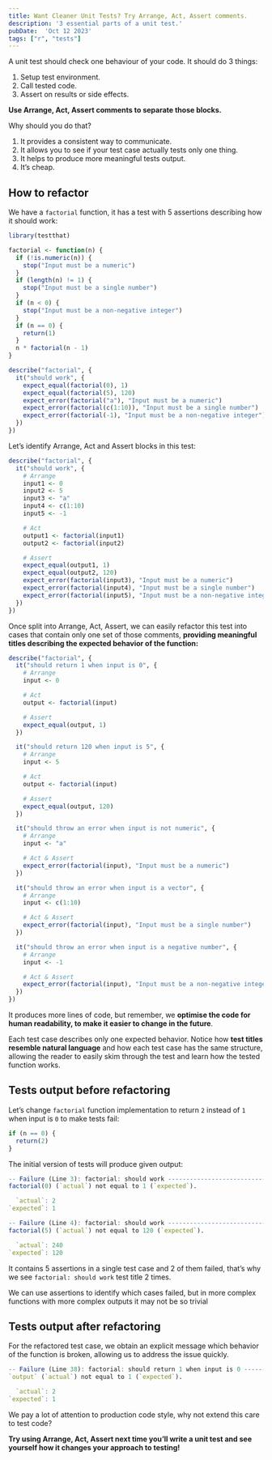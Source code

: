 ```yaml
---
title: Want Cleaner Unit Tests? Try Arrange, Act, Assert comments.
description: '3 essential parts of a unit test.'
pubDate:  'Oct 12 2023'
tags: ["r", "tests"]
---
```


A unit test should check one behaviour of your code. It should do 3 things:

1. Setup test environment.
2. Call tested code.
3. Assert on results or side effects.

**Use Arrange, Act, Assert comments to separate those blocks.**

Why should you do that?

1. It provides a consistent way to communicate.
2. It allows you to see if your test case actually tests only one thing.
3. It helps to produce more meaningful tests output.
4. It’s cheap.

## How to refactor

We have a `factorial` function, it has a test with 5 assertions describing how it should work:

```r
library(testthat)

factorial <- function(n) {
  if (!is.numeric(n)) {
    stop("Input must be a numeric")
  }
  if (length(n) != 1) {
    stop("Input must be a single number")
  }
  if (n < 0) {
    stop("Input must be a non-negative integer")
  }
  if (n == 0) {
    return(1)
  }
  n * factorial(n - 1)
}

describe("factorial", {
  it("should work", {
    expect_equal(factorial(0), 1)
    expect_equal(factorial(5), 120)
    expect_error(factorial("a"), "Input must be a numeric")
    expect_error(factorial(c(1:10)), "Input must be a single number")
    expect_error(factorial(-1), "Input must be a non-negative integer")
  })
})
```

Let’s identify Arrange, Act and Assert blocks in this test:

```r
describe("factorial", {
  it("should work", {
    # Arrange
    input1 <- 0
    input2 <- 5
    input3 <- "a"
    input4 <- c(1:10)
    input5 <- -1

    # Act
    output1 <- factorial(input1)
    output2 <- factorial(input2)

    # Assert
    expect_equal(output1, 1)
    expect_equal(output2, 120)
    expect_error(factorial(input3), "Input must be a numeric")
    expect_error(factorial(input4), "Input must be a single number")
    expect_error(factorial(input5), "Input must be a non-negative integer")
  })
})
```

Once split into Arrange, Act, Assert, we can easily refactor this test into cases that contain only one set of those comments, **providing meaningful titles describing the expected behavior of the function:**

```r
describe("factorial", {
  it("should return 1 when input is 0", {
    # Arrange
    input <- 0

    # Act
    output <- factorial(input)

    # Assert
    expect_equal(output, 1)
  })

  it("should return 120 when input is 5", {
    # Arrange
    input <- 5

    # Act
    output <- factorial(input)

    # Assert
    expect_equal(output, 120)
  })

  it("should throw an error when input is not numeric", {
    # Arrange
    input <- "a"

    # Act & Assert
    expect_error(factorial(input), "Input must be a numeric")
  })

  it("should throw an error when input is a vector", {
    # Arrange
    input <- c(1:10)

    # Act & Assert
    expect_error(factorial(input), "Input must be a single number")
  })

  it("should throw an error when input is a negative number", {
    # Arrange
    input <- -1

    # Act & Assert
    expect_error(factorial(input), "Input must be a non-negative integer")
  })
})
```

It produces more lines of code, but remember, we **optimise the code for human readability, to make it easier to change in the future**.

Each test case describes only one expected behavior. Notice how **test titles resemble natural language** and how each test case has the same structure, allowing the reader to easily skim through the test and learn how the tested function works.

## Tests output before refactoring

Let’s change `factorial` function implementation to return `2` instead of `1` when input is `0` to make tests fail:

```r
if (n == 0) {
  return(2)
}
```

The initial version of tests will produce given output:

```r
-- Failure (Line 3): factorial: should work ------------------------------------
factorial(0) (`actual`) not equal to 1 (`expected`).

  `actual`: 2
`expected`: 1

-- Failure (Line 4): factorial: should work ------------------------------------
factorial(5) (`actual`) not equal to 120 (`expected`).

  `actual`: 240
`expected`: 120
```

It contains 5 assertions in a single test case and 2 of them failed, that’s why we see `factorial: should work` test title 2 times.

We can use assertions to identify which cases failed, but in more complex functions with more complex outputs it may not be so trivial

## Tests output after refactoring

For the refactored test case, we obtain an explicit message which behavior of the function is broken, allowing us to address the issue quickly.

```r
-- Failure (Line 38): factorial: should return 1 when input is 0 ---------------
`output` (`actual`) not equal to 1 (`expected`).

  `actual`: 2
`expected`: 1
```

We pay a lot of attention to production code style, why not extend this care to test code?

**Try using Arrange, Act, Assert next time you’ll write a unit test and see yourself how it changes your approach to testing!**
